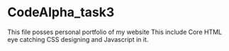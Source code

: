 # CodeAlpha_task3
This file posses personal portfolio of my website 
This include Core HTML eye catching CSS designing and Javascript in it.
